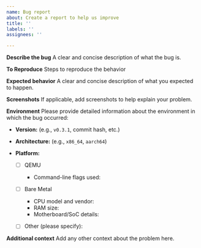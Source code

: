 ```yaml
---
name: Bug report
about: Create a report to help us improve
title: ''
labels: ''
assignees: ''

---
```


**Describe the bug**
A clear and concise description of what the bug is.

**To Reproduce**
Steps to reproduce the behavior

**Expected behavior**
A clear and concise description of what you expected to happen.

**Screenshots**
If applicable, add screenshots to help explain your problem.

**Environment**
Please provide detailed information about the environment in which the bug occurred:

* **Version:** (e.g., `v0.3.1`, commit hash, etc.)
* **Architecture:** (e.g., `x86_64`, `aarch64`)
* **Platform:**

  * [ ] QEMU

    * Command-line flags used:
  * [ ] Bare Metal

    * CPU model and vendor:
    * RAM size:
    * Motherboard/SoC details:
  * [ ] Other (please specify):

**Additional context**
Add any other context about the problem here.
